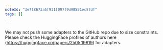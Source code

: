 ```yaml
---
noteId: "3e7f8673a5f911f097f9d90551ec87df"
tags: []

---
```


We may not push some adapters to the GitHub repo due to size constraints. Please check the HuggingFace profiles of authors here (https://huggingface.co/papers/2505.19819) for adapters.
